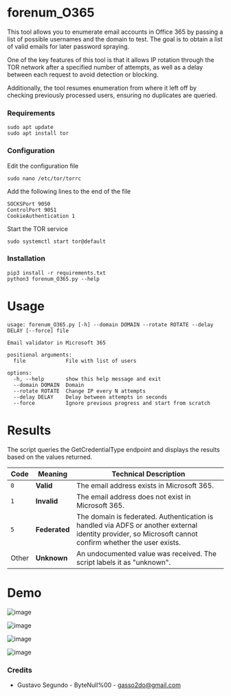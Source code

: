 # forenum_O365

This tool allows you to enumerate email accounts in Office 365 by passing a list of possible usernames and the domain to test. The goal is to obtain a list of valid emails for later password spraying.

One of the key features of this tool is that it allows IP rotation through the TOR network after a specified number of attempts, as well as a delay between each request to avoid detection or blocking.

Additionally, the tool resumes enumeration from where it left off by checking previously processed users, ensuring no duplicates are queried.

### Requirements

```
sudo apt update
sudo apt install tor
```

### Configuration

Edit the configuration file
```
sudo nano /etc/tor/torrc
```
Add the following lines to the end of the file

```
SOCKSPort 9050
ControlPort 9051
CookieAuthentication 1
```
Start the TOR service

```
sudo systemctl start tor@default
```

### Installation

```
pip3 install -r requirements.txt
python3 forenum_O365.py --help
```

# Usage 

```
usage: forenum_O365.py [-h] --domain DOMAIN --rotate ROTATE --delay DELAY [--force] file

Email validator in Microsoft 365

positional arguments:
  file             File with list of users

options:
  -h, --help       show this help message and exit
  --domain DOMAIN  Domain
  --rotate ROTATE  Change IP every N attempts
  --delay DELAY    Delay between attempts in seconds
  --force          Ignore previous progress and start from scratch

```

# Results

The script queries the GetCredentialType endpoint and displays the results based on the values returned.

| Code  | Meaning     | Technical Description |
|-------|-------------|------------------------|
| `0`   | **Valid**     | The email address exists in Microsoft 365. |
| `1`   | **Invalid**  | The email address does not exist in Microsoft 365. |
| `5`   | **Federated** | The domain is federated. Authentication is handled via ADFS or another external identity provider, so Microsoft cannot confirm whether the user exists. |
| Other | **Unknown** | An undocumented value was received. The script labels it as "unknown". |

# Demo

![image](https://github.com/user-attachments/assets/16ea16f8-b39d-439f-aee4-3dad445810b2)

![image](https://github.com/user-attachments/assets/928a4b31-3eb6-4970-bc7c-308b20584d34)

![image](https://github.com/user-attachments/assets/3e4555f4-45ad-4c40-b1a7-ad28da6dda57)

![image](https://github.com/user-attachments/assets/5ce751b9-d4dd-43b5-9f37-c39e255ccc5d)



### Credits 

* Gustavo Segundo - ByteNull%00 - gasso2do@gmail.com
